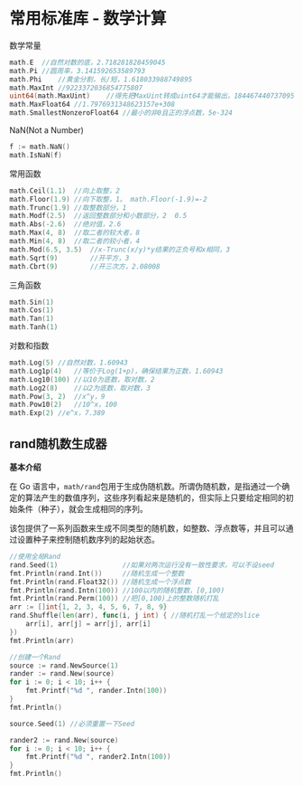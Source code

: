 # 常用标准库 - 数学计算

数学常量  

```Go
math.E	//自然对数的底，2.718281828459045
math.Pi	//圆周率，3.141592653589793
math.Phi	//黄金分割，长/短，1.618033988749895
math.MaxInt	//9223372036854775807
uint64(math.MaxUint)	//得先把MaxUint转成uint64才能输出，18446744073709551615
math.MaxFloat64	//1.7976931348623157e+308
math.SmallestNonzeroFloat64	//最小的非0且正的浮点数，5e-324
```

NaN(Not a Number)  

```Go
f := math.NaN()
math.IsNaN(f)
```

常用函数  

```Go
math.Ceil(1.1)	//向上取整，2
math.Floor(1.9)	//向下取整，1。 math.Floor(-1.9)=-2
math.Trunc(1.9)	//取整数部分，1
math.Modf(2.5)	//返回整数部分和小数部分，2  0.5
math.Abs(-2.6)	//绝对值，2.6
math.Max(4, 8)	//取二者的较大者，8
math.Min(4, 8)	//取二者的较小者，4
math.Mod(6.5, 3.5)	//x-Trunc(x/y)*y结果的正负号和x相同，3
math.Sqrt(9)		//开平方，3
math.Cbrt(9)		//开三次方，2.08008
```

三角函数  

```Go
math.Sin(1)
math.Cos(1)
math.Tan(1)
math.Tanh(1)
```

对数和指数  

```Go
math.Log(5)	//自然对数，1.60943
math.Log1p(4)	//等价于Log(1+p)，确保结果为正数，1.60943
math.Log10(100)	//以10为底数，取对数，2
math.Log2(8)	//以2为底数，取对数，3
math.Pow(3, 2)	//x^y，9
math.Pow10(2)	//10^x，100
math.Exp(2)	//e^x，7.389
```

## rand随机数生成器

**基本介绍**

在 Go 语言中，`math/rand`包用于生成伪随机数。所谓伪随机数，是指通过一个确定的算法产生的数值序列，这些序列看起来是随机的，但实际上只要给定相同的初始条件（种子），就会生成相同的序列。

该包提供了一系列函数来生成不同类型的随机数，如整数、浮点数等，并且可以通过设置种子来控制随机数序列的起始状态。

```Go
//使用全局Rand
rand.Seed(1)                //如果对两次运行没有一致性要求，可以不设seed
fmt.Println(rand.Int())     //随机生成一个整数
fmt.Println(rand.Float32()) //随机生成一个浮点数
fmt.Println(rand.Intn(100)) //100以内的随机整数，[0,100)
fmt.Println(rand.Perm(100)) //把[0,100)上的整数随机打乱
arr := []int{1, 2, 3, 4, 5, 6, 7, 8, 9}
rand.Shuffle(len(arr), func(i, j int) { //随机打乱一个给定的slice
    arr[i], arr[j] = arr[j], arr[i]
})
fmt.Println(arr)

//创建一个Rand
source := rand.NewSource(1)  
rander := rand.New(source)
for i := 0; i < 10; i++ {
    fmt.Printf("%d ", rander.Intn(100))
}
fmt.Println()

source.Seed(1) //必须重置一下Seed

rander2 := rand.New(source)
for i := 0; i < 10; i++ {
    fmt.Printf("%d ", rander2.Intn(100))
}
fmt.Println()
```
